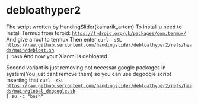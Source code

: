 # debloathyper2
The script wrotten by HandingSlider(kamarik_artem)
To install u need to install Termux from fdroid:
<code>https://f-droid.org/uk/packages/com.termux/</code>
And give a root to termux
Then enter <code>curl -sSL https://raw.githubusercontent.com/handingslider/debloathyper2/refs/heads/main/debloat.sh | bash</code>
And now your Xiaomi is debloated

Second variant is just removing not necessar google packages in system(You just cant remove them) so you can use degoogle script inserting that
<code>curl -sSL https://raw.githubusercontent.com/handingslider/debloathyper2/refs/heads/main/global_degoogle.sh | su -c "bash"</code>
